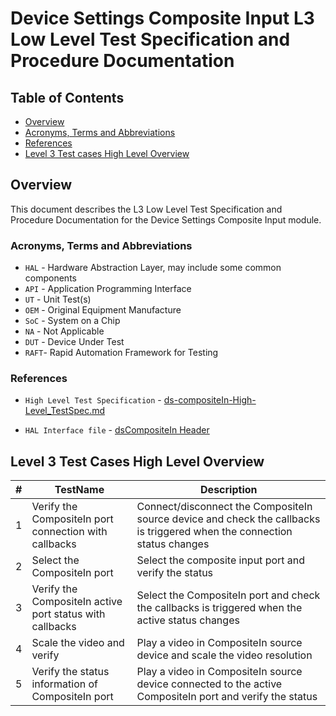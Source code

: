 # Device Settings Composite Input L3 Low Level Test Specification and Procedure Documentation

## Table of Contents

- [Overview](#overview)
- [Acronyms, Terms and Abbreviations](#acronyms-terms-and-abbreviations)
- [References](#references)
- [Level 3 Test cases High Level Overview](#level-3-test-cases-high-level-overview)

## Overview

This document describes the L3 Low Level Test Specification and Procedure Documentation for the Device Settings Composite Input module.

### Acronyms, Terms and Abbreviations

- `HAL` \- Hardware Abstraction Layer, may include some common components
- `API` \- Application Programming Interface
- `UT`  \- Unit Test(s)
- `OEM` \- Original Equipment Manufacture
- `SoC` \- System on a Chip
- `NA`  \- Not Applicable
- `DUT` \- Device Under Test
- `RAFT`\- Rapid Automation Framework for Testing

### References

- `High Level Test Specification` - [ds-compositeIn-High-Level_TestSpec.md](https://github.com/rdkcentral/rdk-halif-test-device_settings/blob/main/docs/pages/ds-compositeIn-High-Level_TestSpec.md)

- `HAL Interface file` - [dsCompositeIn Header](https://github.com/rdkcentral/rdk-halif-device_settings/blob/main/include/dsCompositeIn.h)

## Level 3 Test Cases High Level Overview

|#|TestName|Description|
|-|--------|-----------|
|1|Verify the CompositeIn port connection with callbacks|Connect/disconnect the CompositeIn source device and check the callbacks is triggered when the connection status changes|
|2|Select the CompositeIn port |Select the composite input port and verify the status|
|3|Verify the CompositeIn active port status with callbacks|Select the CompositeIn port and check the callbacks is triggered when the active status changes|
|4|Scale the video and verify |Play a video in CompositeIn source device and scale the video resolution|
|5|Verify the status information of CompositeIn port |Play a video in CompositeIn source device connected to the active CompositeIn port and verify the status|
